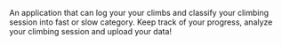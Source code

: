 An application that can log your your climbs and classify your climbing session into fast or slow category. Keep track of your progress, analyze your climbing session and upload your data!
